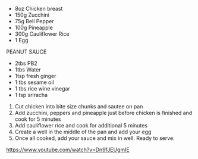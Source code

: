 - 8oz Chicken breast 
- 150g Zucchini 
- 75g Bell Pepper
- 100g Pineapple 
- 300g Cauliflower Rice 
- 1 Egg 

PEANUT SAUCE 
- 2tbs PB2 
- 1tbs Water 
- 1tsp fresh ginger 
- 1 tbs sesame oil 
- 1 tbs rice wine vinegar 
- 1 tsp sriracha 

1. Cut chicken into bite size chunks and sautee on pan
2. Add zucchini, peppers and pineapple just before chicken is finished and cook for 5 minutes 
3.  Add cauliflower rice and cook for additional 5 minutes 
4. Create a well in the middle of the pan and add your egg 
5. Once all cooked, add your sauce and mix in well. Ready to serve.

https://www.youtube.com/watch?v=Dn9fJEUgmIE